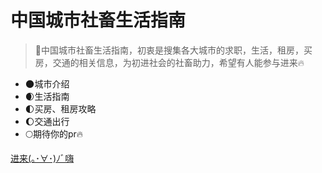 # 中国城市社畜生活指南

> 💪中国城市社畜生活指南，初衷是搜集各大城市的求职，生活，租房，买房，交通的相关信息，为初进社会的社畜助力，希望有人能参与进来🔥

- 🌑城市介绍
- 🌒生活指南
- 🌓买房、租房攻略
- 🌔交通出行
- 🌕期待你的pr🔥

[进来(｡･∀･)ﾉﾞ嗨](/README.md)



